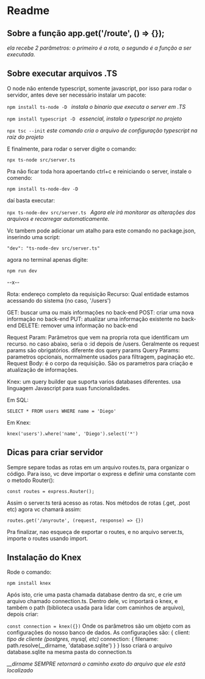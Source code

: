 # Readme

## Sobre a função app.get('/route', () => {});

*ela recebe 2 parâmetros: o primeiro é a rota, o segundo é a função a ser executada.*

## Sobre executar arquivos .TS 
O node não entende typescript, somente javascript, por isso para rodar o servidor,
antes deve ser necessário instalar um pacote:

```npm install ts-node -D ``` 
*instala o binario que executa o server em .TS*

```npm install typescript -D ```
*essencial, instala o typescript no projeto*

```npx tsc --init```
*este comando cria o arquivo de configuração typescript na raiz do projeto*

E finalmente, para rodar o server digite o comando:

```npx ts-node src/server.ts```

Pra não ficar toda hora apoertando ctrl+c e reiniciando o server, instale o comendo:

```npm install ts-node-dev -D```

daí basta executar:

```npx ts-node-dev src/server.ts ```
*Agora ele irá monitorar as alterações dos arquivos e recarregar automaticamente.*

Vc tambem pode adicionar um atalho para este 
comando no package.json, inserindo uma script: 

```"dev": "ts-node-dev src/server.ts"```

agora no terminal apenas digite:

```npm run dev```

--x--

Rota: endereço completo da requisição
Recurso: Qual entidade estamos acessando do sistema (no caso, '/users')

GET: buscar uma ou mais informações no back-end
POST: criar uma nova informação no back-end
PUT: atualizar uma informação existente no back-end
DELETE: remover uma informação no back-end

Request Param: Parãmetros que vem na propria rota que identificam um recurso.
no caso abaixo, seria o :id depois de /users.
Geralmente os request params são obrigatórios. diferente dos query params
Query Params: parametros opcionais, normalmente usados para filtragem, paginação etc.
Request Body: é o corpo da requisição. São os parametros para criação e atualização
de informações.

Knex: um query builder que suporta varios databases diferentes. usa linguagem
Javascript para suas funcionalidades.

Em SQL:

```SELECT * FROM users WHERE name = 'Diego'```

Em Knex:

```knex('users').where('name', 'Diego').select('*')```

## Dicas para criar servidor

Sempre separe todas as rotas em um arquivo routes.ts, para organizar o código.
Para isso, vc deve importar o express e definir uma constante com o metodo Router():

```const routes = express.Router();```

Assim o server.ts terá acesso as rotas. Nos métodos de rotas (.get, .post etc)
agora vc chamará assim:

```routes.get('/anyroute', (request, response) => {})```

Pra finalizar, nao esqueça de exportar o routes, e no arquivo server.ts, importe o routes usando import.

## Instalação do Knex

Rode o comando:

```npm install knex```

Após isto, crie uma pasta chamada database dentro da src, e crie um arquivo chamado connection.ts.
Dentro dele, vc importará o knex, e também o path (biblioteca usada para lidar com caminhos de arquivo), depois criar:

```const connection = knex({})``` 
Onde os parâmetros são um objeto com as configurações do nosso banco de dados.
As configurações são:
{
client: *tipo de cliente (postgres, mysql, etc)*
connection: {
  filename: path.resolve(__dirname, 'database.sqlite') 
 }
}
Isso criará o arquivo database.sqlite na mesma pasta do connection.ts

*__dirname SEMPRE retornará o caminho exato do arquivo que ele está localizado*